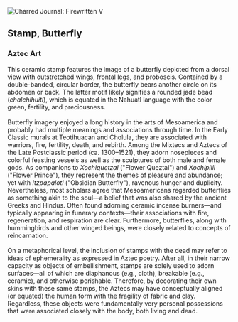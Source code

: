 <div class="artwork-of-the-day">
  <div class="container">
    <div class="img-wrapper">
      <img
        src="https://uploads1.wikiart.org/00294/images/aztec-art/stamp-butterfly.jpg!Large.jpg"
        alt="Charred Journal: Firewritten V" />
    </div>
    <div class="artwork-detail">
      <div class="artwork-origin"> 
        <h2 class="artwork-name">Stamp, Butterfly</h2>
        <h3 class="artist">
          Aztec Art
        </h3>
      </div>
      <p class="description">
        <span class="artwork-description-text ng-binding" ng-bind-html="viewModel.ArtworkOfTheDay.Description | unsafe">This ceramic stamp features the image of a butterfly depicted from a dorsal view with outstretched wings, frontal legs, and proboscis. Contained by a double-banded, circular border, the butterfly bears another circle on its abdomen or back. The latter motif likely signifies a rounded jade bead (<i>chalchihuitl</i>), which is equated in the Nahuatl language with the color green, fertility, and preciousness.<br><br>Butterfly imagery enjoyed a long history in the arts of Mesoamerica and probably had multiple meanings and associations through time. In the Early Classic murals at Teotihuacan and Cholula, they are associated with warriors, fire, fertility, death, and rebirth. Among the Mixtecs and Aztecs of the Late Postclassic period (ca. 1300–1521), they adorn nosepieces and colorful feasting vessels as well as the sculptures of both male and female gods. As companions to <i>Xochiquetzal</i> ("Flower Queztal") and <i>Xochipilli</i> ("Flower Prince"), they represent the themes of pleasure and abundance; yet with <i>Itzpapalotl</i> ("Obsidian Butterfly"), ravenous hunger and duplicity. Nevertheless, most scholars agree that Mesoamericans regarded butterflies as something akin to the soul—a belief that was also shared by the ancient Greeks and Hindus. Often found adorning ceramic incense burners—and typically appearing in funerary contexts—their associations with fire, regeneration, and respiration are clear. Furthermore, butterflies, along with hummingbirds and other winged beings, were closely related to concepts of reincarnation.<br><br>On a metaphorical level, the inclusion of stamps with the dead may refer to ideas of ephemerality as expressed in Aztec poetry. After all, in their narrow capacity as objects of embellishment, stamps are solely used to adorn surfaces—all of which are diaphanous (e.g., cloth), breakable (e.g., ceramic), and otherwise perishable. Therefore, by decorating their own skins with these same stamps, the Aztecs may have conceptually aligned (or equated) the human form with the fragility of fabric and clay. Regardless, these objects were fundamentally very personal possessions that were associated closely with the body, both living and dead.</span>
                        <div class="text-shadow-container" ng-show="showShadow" style=""></div>
      </p>
    </div>
  </div>

</div>
